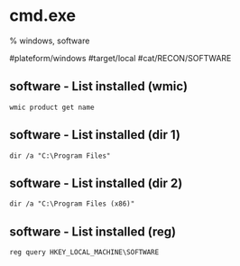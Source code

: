 # cmd.exe
% windows, software

#plateform/windows #target/local #cat/RECON/SOFTWARE

## software - List installed (wmic) 
```
wmic product get name
```

## software - List installed (dir 1)
```
dir /a "C:\Program Files"
```

## software - List installed (dir 2)
```
dir /a "C:\Program Files (x86)"
```

## software - List installed (reg)
```
reg query HKEY_LOCAL_MACHINE\SOFTWARE
```